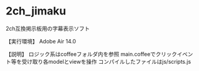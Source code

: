 2ch_jimaku
==========

2ch互換掲示板用の字幕表示ソフト

【実行環境】
Adobe Air 14.0

【説明】
ロジック系はcoffeeフォルダ内を参照
main.coffeeでクリックイベント等を受け取り各modelとviewを操作
コンパイルしたファイルはjs/scripts.js
